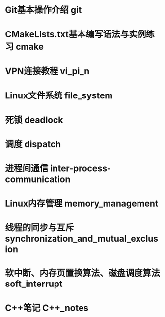# Git基本操作介绍	git



# CMakeLists.txt基本编写语法与实例练习	cmake



# VPN连接教程	vi_pi_n



# Linux文件系统		file_system



# 死锁		deadlock



# 调度		dispatch



# 进程间通信	inter-process-communication



# Linux内存管理		memory_management



# 线程的同步与互斥		synchronization_and_mutual_exclusion



# 软中断、内存页置换算法、磁盘调度算法	soft_interrupt



# C++笔记	C++_notes
